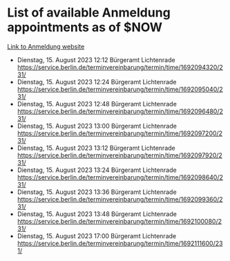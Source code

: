 # List of available Anmeldung appointments as of $NOW
[Link to Anmeldung website](https://service.berlin.de/terminvereinbarung/termin/tag.php?termin=1&anliegen[]=120686&dienstleisterlist=122210,122217,327316,122219,327312,122227,327314,122231,327346,122243,327348,122254,122252,329742,122260,329745,122262,329748,122271,327278,122273,327274,122277,327276,330436,122280,327294,122282,327290,122284,327292,122291,327270,122285,327266,122286,327264,122296,327268,150230,329760,122297,327286,122294,327284,122312,329763,122314,329775,122304,327330,122311,327334,122309,327332,317869,122281,327352,122279,329772,122283,122276,327324,122274,327326,122267,329766,122246,327318,122251,327320,122257,327322,122208,327298,122226,327300&herkunft=http%3A%2F%2Fservice.berlin.de%2Fdienstleistung%2F120686%2F)
- Dienstag, 15. August 2023 12:12 Bürgeramt Lichtenrade https://service.berlin.de/terminvereinbarung/termin/time/1692094320/231/
- Dienstag, 15. August 2023 12:24 Bürgeramt Lichtenrade https://service.berlin.de/terminvereinbarung/termin/time/1692095040/231/
- Dienstag, 15. August 2023 12:48 Bürgeramt Lichtenrade https://service.berlin.de/terminvereinbarung/termin/time/1692096480/231/
- Dienstag, 15. August 2023 13:00 Bürgeramt Lichtenrade https://service.berlin.de/terminvereinbarung/termin/time/1692097200/231/
- Dienstag, 15. August 2023 13:12 Bürgeramt Lichtenrade https://service.berlin.de/terminvereinbarung/termin/time/1692097920/231/
- Dienstag, 15. August 2023 13:24 Bürgeramt Lichtenrade https://service.berlin.de/terminvereinbarung/termin/time/1692098640/231/
- Dienstag, 15. August 2023 13:36 Bürgeramt Lichtenrade https://service.berlin.de/terminvereinbarung/termin/time/1692099360/231/
- Dienstag, 15. August 2023 13:48 Bürgeramt Lichtenrade https://service.berlin.de/terminvereinbarung/termin/time/1692100080/231/
- Dienstag, 15. August 2023 17:00 Bürgeramt Lichtenrade https://service.berlin.de/terminvereinbarung/termin/time/1692111600/231/
